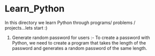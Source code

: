# Learn_Python
In this directory we learn Python through programs/ problems / 
projects...lets start :)

1. Generate random password for users :-
To create a password with Python, we need to create a program that takes the length of the password and generates a random password of the same length.
